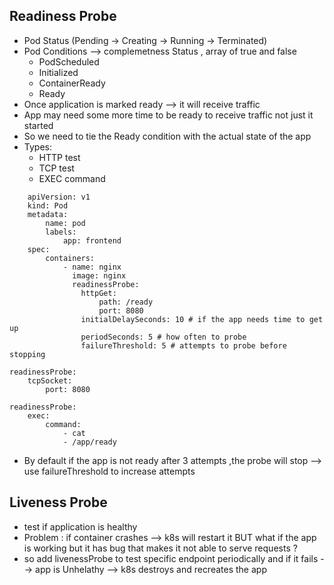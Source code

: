 ## Readiness Probe
- Pod Status (Pending -> Creating -> Running -> Terminated)
- Pod Conditions --> complemetness Status , array of true and false
  - PodScheduled
  - Initialized
  - ContainerReady
  - Ready
- Once application is marked ready --> it will receive traffic
- App may need some more time to be ready to receive traffic not just it started
- So we need to tie the Ready condition with the actual state of the app
- Types:
  - HTTP test
  - TCP test
  - EXEC command
```
    apiVersion: v1
    kind: Pod
    metadata:
        name: pod
        labels:
            app: frontend
    spec:
        containers:
            - name: nginx
              image: nginx
              readinessProbe:
                httpGet:
                    path: /ready
                    port: 8080
                initialDelaySeconds: 10 # if the app needs time to get up
                periodSeconds: 5 # how often to probe
                failureThreshold: 5 # attempts to probe before stopping
```

```
readinessProbe:
    tcpSocket:
        port: 8080
```

```
readinessProbe:
    exec:
        command:
            - cat
            - /app/ready
```
- By default if the app is not ready after 3 attempts ,the probe will stop --> use failureThreshold to increase attempts

## Liveness Probe
- test if application is healthy
- Problem : if container crashes --> k8s will restart it BUT what if the app is working but it has bug that makes it not able to serve requests ?
- so add livenessProbe to test specific endpoint periodically and if it fails --> app is Unhelathy --> k8s destroys and recreates the app